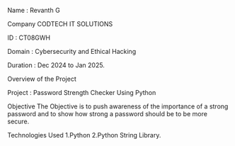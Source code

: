 Name : Revanth G

Company CODTECH IT SOLUTIONS

ID : CT08GWH

Domain : Cybersecurity and Ethical Hacking

Duration : Dec 2024 to Jan 2025.


 

Overview of the Project 

Project : Password Strength Checker Using Python 

Objective 
The Objective is to push awareness of the importance of a strong password and to show how strong
a password should be to be more secure. 

Technologies Used 
1.Python
2.Python String Library.

